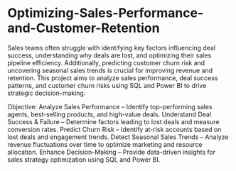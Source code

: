 # Optimizing-Sales-Performance-and-Customer-Retention
Sales teams often struggle with identifying key factors influencing deal success, understanding why deals are lost, and optimizing their sales pipeline efficiency. Additionally, predicting customer churn risk and uncovering seasonal sales trends is crucial for improving revenue and retention. This project aims to analyze sales performance, deal success patterns, and customer churn risks using SQL and Power BI to drive strategic decision-making.


Objective:
Analyze Sales Performance – Identify top-performing sales agents, best-selling products, and high-value deals.
Understand Deal Success & Failure – Determine factors leading to lost deals and measure conversion rates.
Predict Churn Risk – Identify at-risk accounts based on lost deals and engagement trends.
Detect Seasonal Sales Trends – Analyze revenue fluctuations over time to optimize marketing and resource allocation.
Enhance Decision-Making – Provide data-driven insights for sales strategy optimization using SQL and Power BI.
